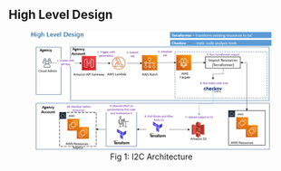 ## High Level Design

<figure style="text-align: center">
  <img
    src="assets/img/i2c-architecture.png"
    alt="Fig 1: I2C Architecture"
  />
  <figcaption>Fig 1: I2C Architecture</figcaption>
</figure>